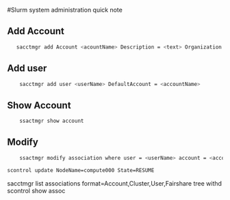#Slurm system administration quick note

## Add Account
```bash
   sacctmgr add Account <acountName> Description = <text> Organization = <text>
```

## Add user
```bash
    sacctmgr add user <userName> DefaultAccount = <accountName>
```

## Show Account
```bash
    ssactmgr show account
```

## Modify 
```bash
    ssactmgr modify association where user = <userName> account = <accountname> <cmd>
```

```bash
scontrol update NodeName=compute000 State=RESUME
```
sacctmgr list associations format=Account,Cluster,User,Fairshare tree withd
scontrol show assoc
